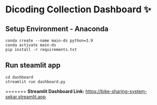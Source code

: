 # Dicoding Collection Dashboard ✨

## Setup Environment - Anaconda
```
conda create --name main-ds python=3.9
conda activate main-ds
pip install -r requirements.txt
```

## Run steamlit app
```
cd dashboard
streamlit run dashboard.py
```
=======
**Streamlit Dashboard Link:** https://bike-sharing-system-sekar.streamlit.app
